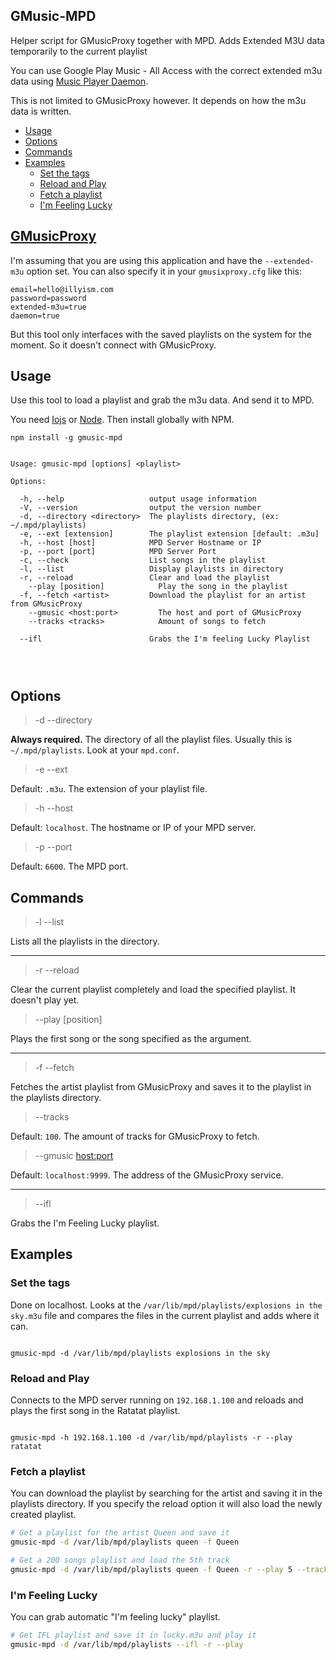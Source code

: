 ## GMusic-MPD

Helper script for GMusicProxy together with MPD.
Adds Extended M3U data temporarily to the current playlist

You can use Google Play Music - All Access with the correct extended m3u data using [Music Player Daemon](http://www.musicpd.org/).

This is not limited to GMusicProxy however. It depends on how the m3u data is written.

- [Usage](#)
- [Options](#)
- [Commands](#)
- [Examples](#)
	- [Set the tags](#)
	- [Reload and Play](#)
	- [Fetch a playlist](#)
	- [I'm Feeling Lucky](#)


## [GMusicProxy](http://gmusicproxy.net/)

I'm assuming that you are using this application and have the `--extended-m3u` option set. You can also specify it in your `gmusixproxy.cfg` like this:

```
email=hello@illyism.com
password=password
extended-m3u=true
daemon=true
```

But this tool only interfaces with the saved playlists on the system for the moment. So it doesn't connect with GMusicProxy.

## Usage

Use this tool to load a playlist and grab the m3u data.
And send it to MPD.

You need [Iojs](https://iojs.org/en/index.html) or [Node](https://nodejs.org/). Then install globally with NPM.

```
npm install -g gmusic-mpd
```


```

Usage: gmusic-mpd [options] <playlist>

Options:

  -h, --help                   output usage information
  -V, --version                output the version number
  -d, --directory <directory>  The playlists directory, (ex: ~/.mpd/playlists)
  -e, --ext [extension]        The playlist extension [default: .m3u]
  -h, --host [host]            MPD Server Hostname or IP
  -p, --port [port]            MPD Server Port
  -c, --check                  List songs in the playlist
  -l, --list                   Display playlists in directory
  -r, --reload                 Clear and load the playlist
    --play [position]            Play the song in the playlist
  -f, --fetch <artist>         Download the playlist for an artist from GMusicProxy
    --gmusic <host:port>         The host and port of GMusicProxy
    --tracks <tracks>            Amount of songs to fetch

  --ifl                        Grabs the I'm feeling Lucky Playlist




```


## Options

> -d --directory

**Always required.** The directory of all the playlist files. Usually this is `~/.mpd/playlists`. Look at your `mpd.conf`.


> -e --ext

Default: `.m3u`. The extension of your playlist file.


> -h --host

Default: `localhost`. The hostname or IP of your MPD server.


> -p --port

Default: `6600`. The MPD port.


## Commands

> -l --list

Lists all the playlists in the directory.

---

> -r --reload

Clear the current playlist completely and load the specified playlist. It doesn't play yet.

> --play [position]

Plays the first song or the song specified as the argument.

---

> -f --fetch

Fetches the artist playlist from GMusicProxy and saves it to the playlist in the playlists directory.

> --tracks <amount>

Default: `100`. The amount of tracks for GMusicProxy to fetch.

> --gmusic <host:port>

Default: `localhost:9999`. The address of the GMusicProxy service.

---

> --ifl

Grabs the I'm Feeling Lucky playlist.

## Examples

### Set the tags

Done on localhost. Looks at the `/var/lib/mpd/playlists/explosions in the sky.m3u` file and compares the files in the current playlist and adds where it can.

```

gmusic-mpd -d /var/lib/mpd/playlists explosions in the sky

```

### Reload and Play

Connects to the MPD server running on `192.168.1.100` and reloads and plays the first song in the Ratatat playlist.

```

gmusic-mpd -h 192.168.1.100 -d /var/lib/mpd/playlists -r --play ratatat

```


### Fetch a playlist

You can download the playlist by searching for the artist and saving it in the playlists directory. If you specify the reload option it will also load the newly created playlist.

```bash
# Get a playlist for the artist Queen and save it
gmusic-mpd -d /var/lib/mpd/playlists queen -f Queen

# Get a 200 songs playlist and load the 5th track
gmusic-mpd -d /var/lib/mpd/playlists queen -f Queen -r --play 5 --tracks 200

```


### I'm Feeling Lucky

You can grab automatic "I'm feeling lucky" playlist.

```bash
# Get IFL playlist and save it in lucky.m3u and play it
gmusic-mpd -d /var/lib/mpd/playlists --ifl -r --play

```

